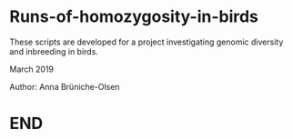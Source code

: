 # Runs-of-homozygosity-in-birds
These scripts are developed for a project investigating genomic diversity and inbreeding in birds.

March 2019

Author: Anna Brüniche-Olsen

# END
